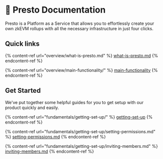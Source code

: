 # 👋 Presto Documentation

Presto is a Platform as a Service that allows you to effortlessly create your own zkEVM rollups with all the necessary infrastructure in just four clicks.

## Quick links

{% content-ref url="overview/what-is-presto.md" %}
[what-is-presto.md](overview/what-is-presto.md)
{% endcontent-ref %}

{% content-ref url="overview/main-functionality/" %}
[main-functionality](overview/main-functionality/)
{% endcontent-ref %}

## Get Started

We've put together some helpful guides for you to get setup with our product quickly and easily.

{% content-ref url="fundamentals/getting-set-up/" %}
[getting-set-up](fundamentals/getting-set-up/)
{% endcontent-ref %}

{% content-ref url="fundamentals/getting-set-up/setting-permissions.md" %}
[setting-permissions.md](fundamentals/getting-set-up/setting-permissions.md)
{% endcontent-ref %}

{% content-ref url="fundamentals/getting-set-up/inviting-members.md" %}
[inviting-members.md](fundamentals/getting-set-up/inviting-members.md)
{% endcontent-ref %}
